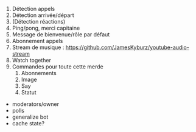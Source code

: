 1. Détection appels
2. Détection arrivée/départ
3. (Détection réactions)
4. Ping/pong, merci capitaine
5. Message de bienvenue/rôle par défaut
6. Abonnement appels
7. Stream de musique : https://github.com/JamesKyburz/youtube-audio-stream
8. Watch together
9. Commandes pour toute cette merde
   1. Abonnements
   2. Image
   3. Say
   4. Statut


- moderators/owner
- polls
- generalize bot
- cache state?
